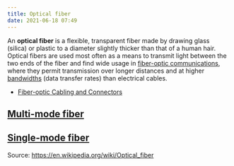 ```yaml
---
title: Optical fiber
date: 2021-06-18 07:49
---
```


An **optical fiber** is a flexible, transparent fiber made by drawing glass
(silica) or plastic to a diameter slightly thicker than that of a human hair.
Optical fibers are used most often as a means to transmit light between the two
ends of the fiber and find wide usage in 
[fiber-optic communications](20210622061352-fiber-optic-communications.md), where
they permit transmission over longer distances and at higher
[bandwidths](20210622062329-bandwidths.md) (data transfer rates) than
electrical cables.

* [Fiber-optic Cabling and Connectors](20201013124705-fiber-optic.md)

## [Multi-mode fiber](20210623054703-multi-mode-fiber.md)
## [Single-mode fiber](20210623060258-single-mode-fiber.md)

Source: https://en.wikipedia.org/wiki/Optical_fiber
